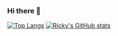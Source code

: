 ### Hi there 👋

<!--
**CodingMoeButa/CodingMoeButa** is a ✨ _special_ ✨ repository because its `README.md` (this file) appears on your GitHub profile.

Here are some ideas to get you started:

- 🔭 I’m currently working on ...
- 🌱 I’m currently learning ...
- 👯 I’m looking to collaborate on ...
- 🤔 I’m looking for help with ...
- 💬 Ask me about ...
- 📫 How to reach me: ...
- 😄 Pronouns: ...
- ⚡ Fun fact: ...
-->

[![Top Langs](https://github-readme-stats.vercel.app/api/top-langs/?username=CodingMoeButa&layout=compact)](https://github.com/anuraghazra/github-readme-stats)
[![Ricky's GitHub stats](https://github-readme-stats.vercel.app/api?username=CodingMoeButa&count_private=true&show_icons=true&include_all_commits=true&hide=contribs)](https://github.com/anuraghazra/github-readme-stats)

